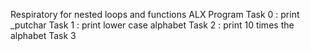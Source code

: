Respiratory for nested loops and functions 
ALX Program 
Task 0 : print _putchar 
Task 1 : print lower case alphabet 
Task 2 : print 10 times the alphabet
Task 3
